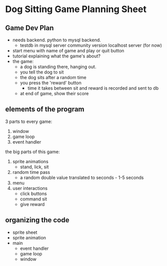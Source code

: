 # Dog Sitting Game Planning Sheet

## Game Dev Plan
- needs backend. python to mysql backend.
	- testdb in mysql server community version localhost server (for now)
- start menu with name of game and play or quit button
- tutorial explaining what the game's about?
- the game:
	- a dog is standing there, hanging out.
	- you tell the dog to sit
	- the dog sits after a random time
	- you press the 'reward' button
		- time it takes between sit and reward is recorded and sent to db
	- at end of game, show their score

## elements of the program
3 parts to every game:
1. window
2. game loop
3. event handler

the big parts of this game:
1. sprite animations
	- stand, lick, sit
2. random time pass
	- a random double value translated to seconds - 1-5 seconds
3. menu
4. user interactions
	- click buttons
	- command sit
	- give reward

## organizing the code
- sprite sheet
- sprite animation
- main
	- event handler
	- game loop
	- window